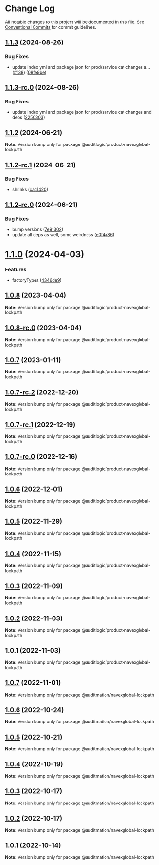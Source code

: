 # Change Log

All notable changes to this project will be documented in this file.
See [Conventional Commits](https://conventionalcommits.org) for commit guidelines.

## [1.1.3](https://github.com/auditlogic/product/compare/@auditlogic/product-navexglobal-lockpath@1.1.2...@auditlogic/product-navexglobal-lockpath@1.1.3) (2024-08-26)


### Bug Fixes

* update index yml and package json for prod/service cat changes a… ([#138](https://github.com/auditlogic/product/issues/138)) ([08fe9be](https://github.com/auditlogic/product/commit/08fe9beb1c8457462a19bc69caa02e6212d97e1a))





## [1.1.3-rc.0](https://github.com/auditlogic/product/compare/@auditlogic/product-navexglobal-lockpath@1.1.2...@auditlogic/product-navexglobal-lockpath@1.1.3-rc.0) (2024-08-26)


### Bug Fixes

* update index yml and package json for prod/service cat changes and deps ([2250303](https://github.com/auditlogic/product/commit/225030363a363608240135b7ebed386b28f01e4b))





## [1.1.2](https://github.com/auditlogic/product/compare/@auditlogic/product-navexglobal-lockpath@1.1.2-rc.1...@auditlogic/product-navexglobal-lockpath@1.1.2) (2024-06-21)

**Note:** Version bump only for package @auditlogic/product-navexglobal-lockpath





## [1.1.2-rc.1](https://github.com/auditlogic/product/compare/@auditlogic/product-navexglobal-lockpath@1.1.2-rc.0...@auditlogic/product-navexglobal-lockpath@1.1.2-rc.1) (2024-06-21)


### Bug Fixes

* shrinks ([cac1420](https://github.com/auditlogic/product/commit/cac14200fefcd8183ab69fe89a47bd3f70f563e9))





## [1.1.2-rc.0](https://github.com/auditlogic/product/compare/@auditlogic/product-navexglobal-lockpath@1.1.0...@auditlogic/product-navexglobal-lockpath@1.1.2-rc.0) (2024-06-21)


### Bug Fixes

* bump versions ([7e91302](https://github.com/auditlogic/product/commit/7e913023b8b312150ed7762c32fbbe616be71de5))
* update all deps as well, some weirdness ([e0f4a86](https://github.com/auditlogic/product/commit/e0f4a864714e2d3de6bbf3da014d5312fe53be2f))





# [1.1.0](https://github.com/auditlogic/product/compare/@auditlogic/product-navexglobal-lockpath@1.0.8...@auditlogic/product-navexglobal-lockpath@1.1.0) (2024-04-03)


### Features

* factoryTypes ([4346de9](https://github.com/auditlogic/product/commit/4346de92693aee892fccf725338ffc7b80ab182b))





## [1.0.8](https://github.com/auditlogic/product/compare/@auditlogic/product-navexglobal-lockpath@1.0.7...@auditlogic/product-navexglobal-lockpath@1.0.8) (2023-04-04)

**Note:** Version bump only for package @auditlogic/product-navexglobal-lockpath





## [1.0.8-rc.0](https://github.com/auditlogic/product/compare/@auditlogic/product-navexglobal-lockpath@1.0.7...@auditlogic/product-navexglobal-lockpath@1.0.8-rc.0) (2023-04-04)

**Note:** Version bump only for package @auditlogic/product-navexglobal-lockpath





## [1.0.7](https://github.com/auditlogic/product/compare/@auditlogic/product-navexglobal-lockpath@1.0.7-rc.2...@auditlogic/product-navexglobal-lockpath@1.0.7) (2023-01-11)

**Note:** Version bump only for package @auditlogic/product-navexglobal-lockpath





## [1.0.7-rc.2](https://github.com/auditlogic/product/compare/@auditlogic/product-navexglobal-lockpath@1.0.6...@auditlogic/product-navexglobal-lockpath@1.0.7-rc.2) (2022-12-20)

**Note:** Version bump only for package @auditlogic/product-navexglobal-lockpath





## [1.0.7-rc.1](https://github.com/auditlogic/product/compare/@auditlogic/product-navexglobal-lockpath@1.0.6...@auditlogic/product-navexglobal-lockpath@1.0.7-rc.1) (2022-12-19)

**Note:** Version bump only for package @auditlogic/product-navexglobal-lockpath





## [1.0.7-rc.0](https://github.com/auditlogic/product/compare/@auditlogic/product-navexglobal-lockpath@1.0.6...@auditlogic/product-navexglobal-lockpath@1.0.7-rc.0) (2022-12-16)

**Note:** Version bump only for package @auditlogic/product-navexglobal-lockpath





## [1.0.6](https://github.com/auditlogic/product/compare/@auditlogic/product-navexglobal-lockpath@1.0.5...@auditlogic/product-navexglobal-lockpath@1.0.6) (2022-12-01)

**Note:** Version bump only for package @auditlogic/product-navexglobal-lockpath





## [1.0.5](https://github.com/auditlogic/product/compare/@auditlogic/product-navexglobal-lockpath@1.0.4...@auditlogic/product-navexglobal-lockpath@1.0.5) (2022-11-29)

**Note:** Version bump only for package @auditlogic/product-navexglobal-lockpath





## [1.0.4](https://github.com/auditlogic/product/compare/@auditlogic/product-navexglobal-lockpath@1.0.3...@auditlogic/product-navexglobal-lockpath@1.0.4) (2022-11-15)

**Note:** Version bump only for package @auditlogic/product-navexglobal-lockpath





## [1.0.3](https://github.com/auditlogic/product/compare/@auditlogic/product-navexglobal-lockpath@1.0.2...@auditlogic/product-navexglobal-lockpath@1.0.3) (2022-11-09)

**Note:** Version bump only for package @auditlogic/product-navexglobal-lockpath





## [1.0.2](https://github.com/auditlogic/product/compare/@auditlogic/product-navexglobal-lockpath@1.0.1...@auditlogic/product-navexglobal-lockpath@1.0.2) (2022-11-03)

**Note:** Version bump only for package @auditlogic/product-navexglobal-lockpath





## 1.0.1 (2022-11-03)

**Note:** Version bump only for package @auditlogic/product-navexglobal-lockpath





## [1.0.7](https://github.com/auditmation/store-content/compare/@auditmation/navexglobal-lockpath@1.0.6...@auditmation/navexglobal-lockpath@1.0.7) (2022-11-01)

**Note:** Version bump only for package @auditmation/navexglobal-lockpath





## [1.0.6](https://github.com/auditmation/store-content/compare/@auditmation/navexglobal-lockpath@1.0.5...@auditmation/navexglobal-lockpath@1.0.6) (2022-10-24)

**Note:** Version bump only for package @auditmation/navexglobal-lockpath





## [1.0.5](https://github.com/auditmation/store-content/compare/@auditmation/navexglobal-lockpath@1.0.4...@auditmation/navexglobal-lockpath@1.0.5) (2022-10-21)

**Note:** Version bump only for package @auditmation/navexglobal-lockpath





## [1.0.4](https://github.com/auditmation/store-content/compare/@auditmation/navexglobal-lockpath@1.0.3...@auditmation/navexglobal-lockpath@1.0.4) (2022-10-19)

**Note:** Version bump only for package @auditmation/navexglobal-lockpath





## [1.0.3](https://github.com/auditmation/store-content/compare/@auditmation/navexglobal-lockpath@1.0.2...@auditmation/navexglobal-lockpath@1.0.3) (2022-10-17)

**Note:** Version bump only for package @auditmation/navexglobal-lockpath





## [1.0.2](https://github.com/auditmation/store-content/compare/@auditmation/navexglobal-lockpath@1.0.1...@auditmation/navexglobal-lockpath@1.0.2) (2022-10-17)

**Note:** Version bump only for package @auditmation/navexglobal-lockpath





## 1.0.1 (2022-10-14)

**Note:** Version bump only for package @auditmation/navexglobal-lockpath
